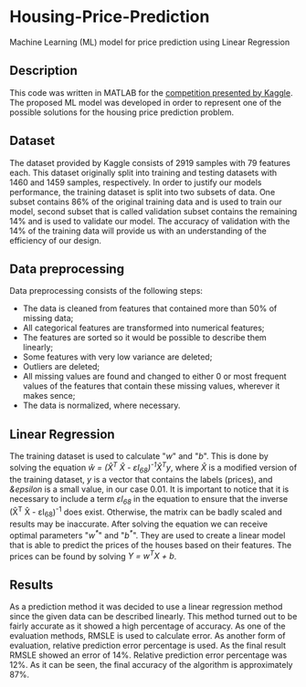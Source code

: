 # Housing-Price-Prediction
Machine Learning (ML) model for price prediction using Linear Regression

## Description

This code was written in MATLAB for the [competition presented by Kaggle](https://www.kaggle.com/c/house-prices-advanced-regression-techniques/overview).
The proposed ML model was developed in order to represent one of the possible solutions for the housing price prediction problem. 

## Dataset

The dataset provided by Kaggle consists of 2919 samples with 79 features each. This dataset originally split into training and testing datasets with 1460 and 1459 samples, respectively. In order to justify our models performance, the training dataset is split into two subsets of data. One subset contains 86% of the original training data and is used to train our model, second subset that is called validation subset contains the remaining 14% and is used to validate our model. The accuracy of validation with the 14% of the training data will provide us with an understanding of the efficiency of our design.

## Data preprocessing

Data preprocessing consists of the following steps:
* The data is cleaned from features that contained more than 50% of missing data;
* All categorical features are transformed into numerical features;
* The features are sorted so it would be possible to describe them linearly;
* Some features with very low variance are deleted;
* Outliers are deleted;
* All missing values are found and changed to either 0 or most frequent values of the features that contain these missing values, wherever it makes sence;
* The data is normalized, where necessary.

## Linear Regression

The training dataset is used to calculate "_w_" and "_b_". This is done by solving the equation _w&#770; = (X&#770;<sup>T</sup> X&#770; - &epsilon;I<sub>68</sub>)<sup>-1</sup>X&#770;<sup>T</sup>y_, where _X&#770;_ is a modified version of the training dataset, _y_ is a vector that contains the labels (prices), and _&epsilon_ is a small value, in our case 0.01. It is important to notice that it is necessary to include a term _&epsilon;I<sub>68</sub>_ in the equation to ensure that the inverse (X&#770;<sup>T</sup> X&#770; - &epsilon;I<sub>68</sub>)<sup>-1</sup> does exist. Otherwise, the matrix can be badly scaled and results may be inaccurate. After solving the equation we can receive optimal parameters "_w<sup>*</sup>_" and "_b<sup>*</sup>_". They are used to create a linear model that is able to predict the prices of the houses based on their features. The prices can be found by solving _Y = w<sup>T</sup>X + b_.

## Results

As a prediction method it was decided to use a linear regression method since the given data can be described linearly. This method turned out to be fairly accurate as it showed a high percentage of accuracy. As one of the evaluation methods, RMSLE is used to calculate error. As another form of evaluation, relative prediction error percentage is used. As the final result RMSLE showed an error of 14%. Relative prediction error percentage was 12%. As it can be seen, the final accuracy of the algorithm is approximately 87%.
